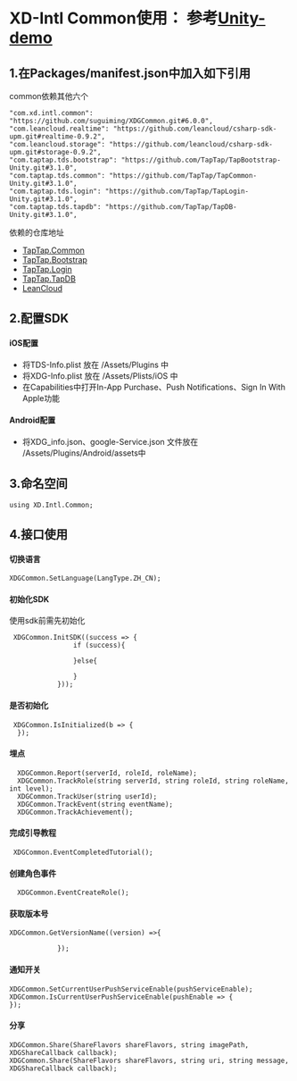# XD-Intl Common使用： 参考[Unity-demo](https://github.com/suguiming/Unity-demo)

## 1.在Packages/manifest.json中加入如下引用
common依赖其他六个
```
"com.xd.intl.common": "https://github.com/suguiming/XDGCommon.git#6.0.0",
"com.leancloud.realtime": "https://github.com/leancloud/csharp-sdk-upm.git#realtime-0.9.2",
"com.leancloud.storage": "https://github.com/leancloud/csharp-sdk-upm.git#storage-0.9.2",
"com.taptap.tds.bootstrap": "https://github.com/TapTap/TapBootstrap-Unity.git#3.1.0",
"com.taptap.tds.common": "https://github.com/TapTap/TapCommon-Unity.git#3.1.0",
"com.taptap.tds.login": "https://github.com/TapTap/TapLogin-Unity.git#3.1.0",
"com.taptap.tds.tapdb": "https://github.com/TapTap/TapDB-Unity.git#3.1.0",
```

依赖的仓库地址
* [TapTap.Common](https://github.com/TapTap/TapCommon-Unity.git)
* [TapTap.Bootstrap](https://github.com/TapTap/TapBootstrap-Unity.git)
* [TapTap.Login](https://github.com/TapTap/TapLogin-Unity.git)
* [TapTap.TapDB](https://github.com/TapTap/TapDB-Unity.git)
* [LeanCloud](https://github.com/leancloud/csharp-sdk-upm)


## 2.配置SDK
#### iOS配置
* 将TDS-Info.plist 放在 /Assets/Plugins 中
* 将XDG-Info.plist 放在 /Assets/Plists/iOS 中
* 在Capabilities中打开In-App Purchase、Push Notifications、Sign In With Apple功能

#### Android配置
* 将XDG_info.json、google-Service.json 文件放在 /Assets/Plugins/Android/assets中

## 3.命名空间

```
using XD.Intl.Common;
```

## 4.接口使用
#### 切换语言
```
XDGCommon.SetLanguage(LangType.ZH_CN);
```

#### 初始化SDK
使用sdk前需先初始化
```
 XDGCommon.InitSDK((success => {
                if (success){
              
                }else{
                
                }
            }));
```

#### 是否初始化
```
 XDGCommon.IsInitialized(b => { 
  });
```

#### 埋点
```
  XDGCommon.Report(serverId, roleId, roleName);
  XDGCommon.TrackRole(string serverId, string roleId, string roleName, int level);
  XDGCommon.TrackUser(string userId);
  XDGCommon.TrackEvent(string eventName);
  XDGCommon.TrackAchievement();
```

#### 完成引导教程
```
 XDGCommon.EventCompletedTutorial();
```

#### 创建角色事件
```
  XDGCommon.EventCreateRole();
```

#### 获取版本号
```
XDGCommon.GetVersionName((version) =>{
               
            });
```

#### 通知开关
```
XDGCommon.SetCurrentUserPushServiceEnable(pushServiceEnable);
XDGCommon.IsCurrentUserPushServiceEnable(pushEnable => { 
});
```

#### 分享
```
XDGCommon.Share(ShareFlavors shareFlavors, string imagePath, XDGShareCallback callback);
XDGCommon.Share(ShareFlavors shareFlavors, string uri, string message, XDGShareCallback callback);
```
